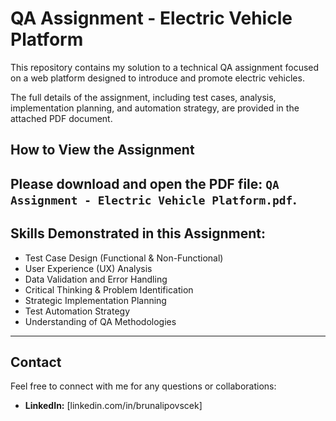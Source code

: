 # QA Assignment - Electric Vehicle Platform

This repository contains my solution to a technical QA assignment focused on a web platform designed to introduce and promote electric vehicles.

The full details of the assignment, including test cases, analysis, implementation planning, and automation strategy, are provided in the attached PDF document.

## How to View the Assignment

Please download and open the PDF file: `QA Assignment - Electric Vehicle Platform.pdf`.
---

## Skills Demonstrated in this Assignment:

* Test Case Design (Functional & Non-Functional)
* User Experience (UX) Analysis
* Data Validation and Error Handling
* Critical Thinking & Problem Identification
* Strategic Implementation Planning
* Test Automation Strategy
* Understanding of QA Methodologies

---

## Contact

Feel free to connect with me for any questions or collaborations:

* **LinkedIn:** [linkedin.com/in/brunalipovscek]
